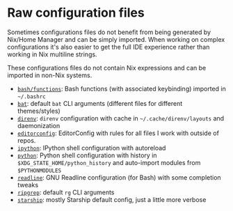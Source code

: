 # Raw configuration files

Sometimes configurations files do not benefit from being generated by Nix/Home Manager
and can be simply imported.
When working on complex configurations it's also easier to get the full IDE experience
rather than working in Nix multiline strings.

These configurations files do not contain Nix expressions and can be imported in non-Nix systems.

- [`bash/functions`](./bash/functions):
  Bash functions (with associated keybinding) imported in `~/.bashrc`
- [`bat`](./bat):
  default `bat` CLI arguments (different files for different themes/styles)
- [`direnv`](./direnv):
  `direnv` configuration with cache in `~/.cache/direnv/layouts` and daemonization
- [`editorconfig`](./editorconfig):
  EditorConfig with rules for all files I work with outside of repos.
- [`ipython`](./ipython): IPython shell configuration with autoreload
- [`python`](./python): Python shell configuration
  with history in `$XDG_STATE_HOME/python_history`
  and auto-import modules from `$PYTHONMODULES`
- [`readline`](./readline): GNU Readline configuration (for Bash) with some completion tweaks
- [`ripgrep`](./ripgrep): default `rg` CLI arguments
- [`starship`](./starship): mostly Starship default config, just a little more verbose

